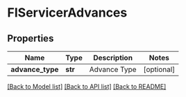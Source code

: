 # FIServicerAdvances


## Properties
Name | Type | Description | Notes
------------ | ------------- | ------------- | -------------
**advance_type** | **str** | Advance Type | [optional] 

[[Back to Model list]](../README.md#documentation-for-models) [[Back to API list]](../README.md#documentation-for-api-endpoints) [[Back to README]](../README.md)


